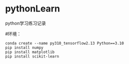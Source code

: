 # pythonLearn
python学习练习记录

#环境：

```
conda create --name py310_tensorflow2.13 Python==3.10
pip install numpy
pip install matplotlib
pip install scikit-learn
```
